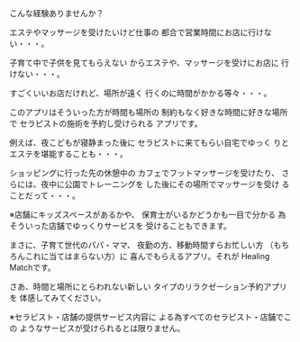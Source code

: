 こんな経験ありませんか？

エステやマッサージを受けたいけど仕事の
都合で営業時間にお店に行けない・・・。

子育て中で子供を見てもらえない からエステや、マッサージを受けにお店に
行けない・・・。

すごくいいお店だけれど、場所が遠く 行くのに時間がかかる等々・・・。

このアプリはそういった方が時間も場所の
制約もなく好きな時間に好きな場所で セラピストの施術を予約し受けられる
アプリです。

例えば、夜こどもが寝静まった後に セラピストに来てもらい自宅でゆっく
りとエステを堪能することも・・・。

ショッピングに行った先の休憩中の カフェでフットマッサージを受けたり、
さらには、夜中に公園でトレーニングを した後にその場所でマッサージを受け
ることだって・・・。

※店舗にキッズスペースがあるかや、 保育士がいるかどうかも一目で分かる
為そういった店舗でゆっくりサービスを 受けることもできます。

まさに、子育て世代のパパ・ママ、 夜勤の方、移動時間すらお忙しい方
（もちろんこれに当てはまらない方）に 喜んでもらえるアプリ。それが
Healing Matchです。

さあ、時間と場所にとらわれない新しい
タイプのリラクゼーション予約アプリを 体感してみてください。

※セラピスト・店舗の提供サービス内容に
よる為すべてのセラピスト・店舗でこの
ようなサービスが受けられるとは限りません。




